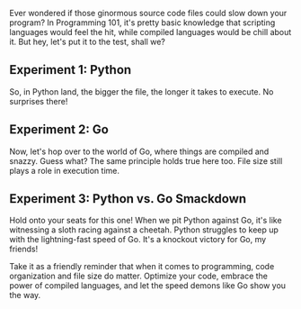 Ever wondered if those ginormous source code files could slow down your program? In Programming 101, it's pretty basic knowledge that scripting languages would feel the hit, while compiled languages would be chill about it. But hey, let's put it to the test, shall we?

## Experiment 1: Python

So, in Python land, the bigger the file, the longer it takes to execute. No surprises there!

## Experiment 2: Go

Now, let's hop over to the world of Go, where things are compiled and snazzy. Guess what? The same principle holds true here too. File size still plays a role in execution time.

## Experiment 3: Python vs. Go Smackdown

Hold onto your seats for this one! When we pit Python against Go, it's like witnessing a sloth racing against a cheetah. Python struggles to keep up with the lightning-fast speed of Go. It's a knockout victory for Go, my friends!

Take it as a friendly reminder that when it comes to programming, code organization and file size do matter. Optimize your code, embrace the power of compiled languages, and let the speed demons like Go show you the way.
